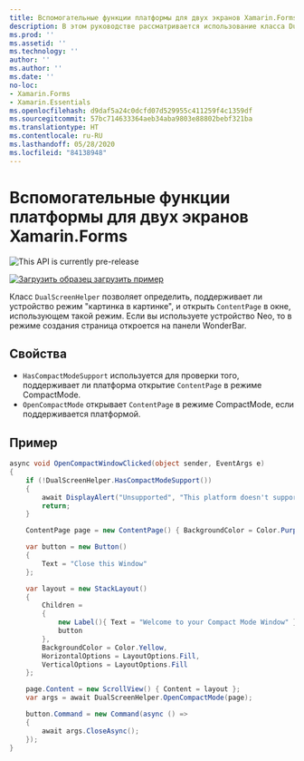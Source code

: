 ```yaml
---
title: Вспомогательные функции платформы для двух экранов Xamarin.Forms
description: В этом руководстве рассматривается использование класса DualScreenHelper из Xamarin.Forms для оптимизации интерфейса приложения на двухэкранных устройствах, таких как Surface Duo и Surface Neo.
ms.prod: ''
ms.assetid: ''
ms.technology: ''
author: ''
ms.author: ''
ms.date: ''
no-loc:
- Xamarin.Forms
- Xamarin.Essentials
ms.openlocfilehash: d9daf5a24c0dcfd07d529955c411259f4c1359df
ms.sourcegitcommit: 57bc714633364aeb34aba9803e88802bebf321ba
ms.translationtype: HT
ms.contentlocale: ru-RU
ms.lasthandoff: 05/28/2020
ms.locfileid: "84138948"
---
```

# <a name="xamarinforms-dual-screen-platform-helpers"></a>Вспомогательные функции платформы для двух экранов Xamarin.Forms

![](~/media/shared/preview.png "This API is currently pre-release")

[![Загрузить образец](~/media/shared/download.png) загрузить пример](https://docs.microsoft.com/samples/xamarin/xamarin-forms-samples/userinterface-dualscreendemos/)

Класс `DualScreenHelper` позволяет определить, поддерживает ли устройство режим "картинка в картинке", и открыть `ContentPage` в окне, использующем такой режим. Если вы используете устройство Neo, то в режиме создания страница откроется на панели WonderBar.

## <a name="properties"></a>Свойства

- `HasCompactModeSupport` используется для проверки того, поддерживает ли платформа открытие `ContentPage` в режиме CompactMode.
- `OpenCompactMode` открывает `ContentPage` в режиме CompactMode, если поддерживается платформой.

## <a name="example"></a>Пример

```csharp
async void OpenCompactWindowClicked(object sender, EventArgs e)
{
    if (!DualScreenHelper.HasCompactModeSupport())
    {
        await DisplayAlert("Unsupported", "This platform doesn't support this feature", "Ok");
        return;
    }

    ContentPage page = new ContentPage() { BackgroundColor = Color.Purple };

    var button = new Button()
    {
        Text = "Close this Window"
    };

    var layout = new StackLayout()
    {
        Children =
        {
            new Label(){ Text = "Welcome to your Compact Mode Window" },
            button
        },
        BackgroundColor = Color.Yellow,
        HorizontalOptions = LayoutOptions.Fill,
        VerticalOptions = LayoutOptions.Fill
    };

    page.Content = new ScrollView() { Content = layout };
    var args = await DualScreenHelper.OpenCompactMode(page);

    button.Command = new Command(async () =>
    {
        await args.CloseAsync();
    });
}
```
